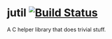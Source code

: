 # jutil [![Build Status](https://travis-ci.com/joy13975/jutil.svg?branch=master)](https://travis-ci.com/joy13975/jutil)

A C helper library that does trivial stuff.